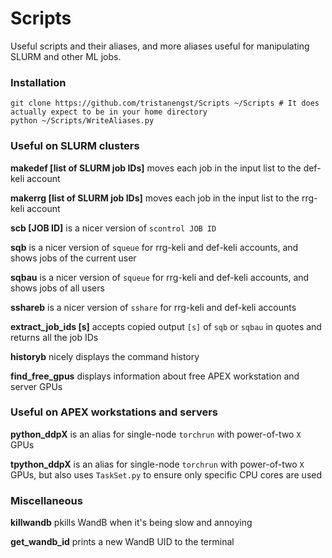 # Scripts
Useful scripts and their aliases, and more aliases useful for manipulating SLURM and other ML jobs.

### Installation
```
git clone https://github.com/tristanengst/Scripts ~/Scripts # It does actually expect to be in your home directory
python ~/Scripts/WriteAliases.py
```

### Useful on SLURM clusters
**makedef [list of SLURM job IDs]** moves each job in the input list to the def-keli account

**makerrg [list of SLURM job IDs]** moves each job in the input list to the rrg-keli account

**scb [JOB ID]** is a nicer version of `scontrol JOB ID`

**sqb** is a nicer version of `squeue` for rrg-keli and def-keli accounts, and shows jobs of the current user

**sqbau** is a nicer version of `squeue` for rrg-keli and def-keli accounts, and shows jobs of all users

**sshareb** is a nicer version of `sshare` for rrg-keli and def-keli accounts

**extract_job_ids [s]** accepts copied output `[s]` of `sqb` or `sqbau` in quotes and returns all the job IDs

**historyb** nicely displays the command history

**find_free_gpus** displays information about free APEX workstation and server GPUs

### Useful on APEX workstations and servers
**python_ddpX** is an alias for single-node `torchrun` with power-of-two `X` GPUs

**tpython_ddpX** is an alias for single-node `torchrun` with power-of-two `X` GPUs, but also uses `TaskSet.py` to ensure only specific CPU cores are used

### Miscellaneous
**killwandb** pkills WandB when it's being slow and annoying

**get_wandb_id** prints a new WandB UID to the terminal
